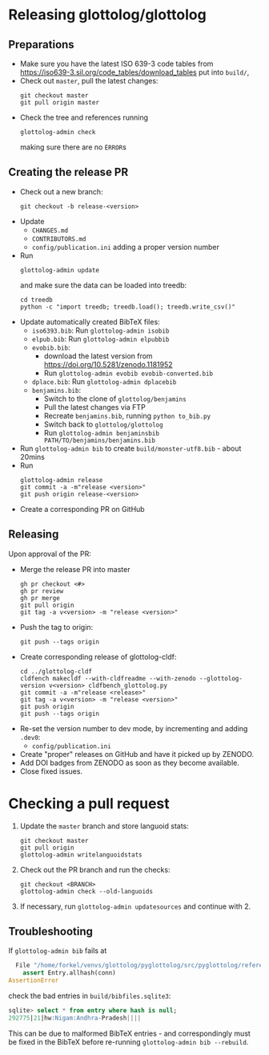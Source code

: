 
# Releasing glottolog/glottolog


## Preparations

- Make sure you have the latest ISO 639-3 code tables from 
  https://iso639-3.sil.org/code_tables/download_tables
  put into `build/`,
- Check out `master`, pull the latest changes:
  ```shell
  git checkout master
  git pull origin master
   ```
- Check the tree and references running
  ```
  glottolog-admin check
  ```
  making sure there are no `ÈRROR`s


## Creating the release PR

- Check out a new branch:
  ```shell
  git checkout -b release-<version>
  ```
- Update 
  - `CHANGES.md`
  - `CONTRIBUTORS.md`
  - `config/publication.ini` adding a proper version number
- Run
  ```shell
  glottolog-admin update
  ```
  and make sure the data can be loaded into treedb:
  ```shell
  cd treedb
  python -c "import treedb; treedb.load(); treedb.write_csv()"
  ```
- Update automatically created BibTeX files:
  - `iso6393.bib`: Run `glottolog-admin isobib`
  - `elpub.bib`: Run `glottolog-admin elpubbib`
  - `evobib.bib`:
    - download the latest version from https://doi.org/10.5281/zenodo.1181952
    - Run `glottolog-admin evobib evobib-converted.bib`
  - `dplace.bib`: Run `glottolog-admin dplacebib`
  - `benjamins.bib`:
    - Switch to the clone of `glottolog/benjamins`
    - Pull the latest changes via FTP 
    - Recreate `benjamins.bib`, running `python to_bib.py`
    - Switch back to `glottolog/glottolog`
    - Run `glottolog-admin benjaminsbib PATH/TO/benjamins/benjamins.bib`
- Run `glottolog-admin bib` to create `build/monster-utf8.bib` - about 20mins
- Run
  ```shell
  glottolog-admin release
  git commit -a -m"release <version>"
  git push origin release-<version>
  ```
- Create a corresponding PR on GitHub


## Releasing

Upon approval of the PR:

- Merge the release PR into master
  ```shell
  gh pr checkout <#>
  gh pr review
  gh pr merge
  git pull origin
  git tag -a v<version> -m "release <version>"
  ```
- Push the tag to origin:
  ```shell
  git push --tags origin
  ```
- Create corresponding release of glottolog-cldf: 
  ```shell
  cd ../glottolog-cldf
  cldfench makecldf --with-cldfreadme --with-zenodo --glottolog-version v<version> cldfbench_glottolog.py
  git commit -a -m"release <release>"
  git tag -a v<version> -m "release <version>"
  git push origin
  git push --tags origin
  ```
- Re-set the version number to dev mode, by incrementing and adding `.dev0`:
  - `config/publication.ini`
- Create "proper" releases on GitHub and have it picked up by ZENODO.
- Add DOI badges from ZENODO as soon as they become available.
- Close fixed issues.


# Checking a pull request

1. Update the `master` branch and store languoid stats:
   ```
   git checkout master
   git pull origin
   glottolog-admin writelanguoidstats
   ```
2. Check out the PR branch and run the checks:
   ```
   git checkout <BRANCH>
   glottolog-admin check --old-languoids
   ```
3. If necessary, run `glottolog-admin updatesources` and continue with 2.


## Troubleshooting

If `glottolog-admin bib` fails at
```python
  File "/home/forkel/venvs/glottolog/pyglottolog/src/pyglottolog/references/bibfiles_db.py", line 559, in assign_ids
    assert Entry.allhash(conn)
AssertionError
```
check the bad entries in `build/bibfiles.sqlite3`:
```sql
sqlite> select * from entry where hash is null;
292775|21|hw:Nigam:Andhra-Pradesh||||
```

This can be due to malformed BibTeX entries - and correspondingly must
be fixed in the BibTeX before re-running `glottolog-admin bib --rebuild`.

